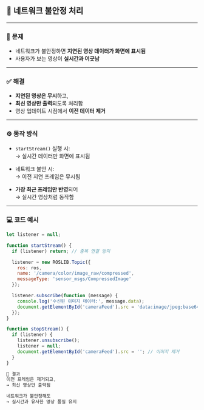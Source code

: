 ## 📡 네트워크 불안정 처리

---

### 🛑 문제

- 네트워크가 불안정하면 **지연된 영상 데이터가 화면에 표시됨**
- 사용자가 보는 영상이 **실시간과 어긋남**

---

### ✅ 해결

- **지연된 영상은 무시**하고,
- **최신 영상만 출력**되도록 처리함
- 영상 업데이트 시점에서 **이전 데이터 제거**

---

### ⚙️ 동작 방식

- `startStream()` 실행 시:  
  → 실시간 데이터만 화면에 표시됨

- 네트워크 불안 시:  
  → 이전 지연 프레임은 무시됨

- **가장 최근 프레임만 반영**되어  
  → 실시간 영상처럼 동작함

---

### 💻 코드 예시

```javascript
let listener = null;

function startStream() {
  if (listener) return; // 중복 연결 방지

  listener = new ROSLIB.Topic({
    ros: ros,
    name: '/camera/color/image_raw/compressed',
    messageType: 'sensor_msgs/CompressedImage'
  });

  listener.subscribe(function (message) {
    console.log('수신된 이미지 데이터:', message.data);
    document.getElementById('cameraFeed').src = 'data:image/jpeg;base64,' + message.data;
  });
}

function stopStream() {
  if (listener) {
    listener.unsubscribe();
    listener = null;
    document.getElementById('cameraFeed').src = ''; // 이미지 제거
  }
}

🎯 결과
이전 프레임은 제거되고,
→ 최신 영상만 출력됨

네트워크가 불안정해도
→ 실시간과 유사한 영상 품질 유지
